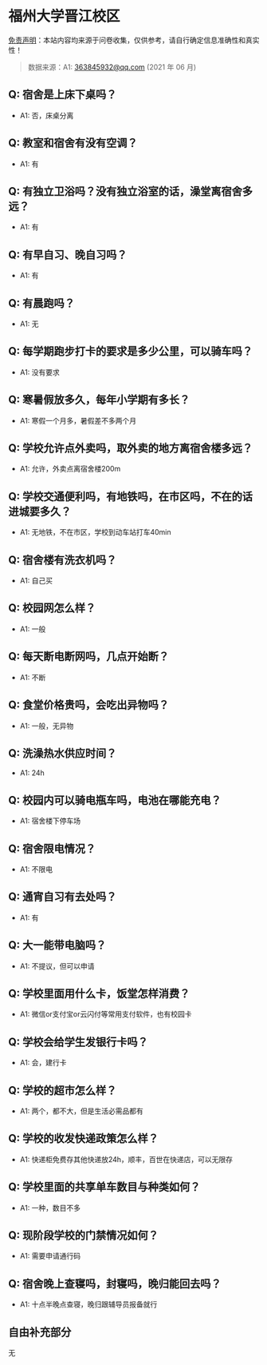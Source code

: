 # 福州大学晋江校区

[免责声明](https://colleges.chat/#_3)：本站内容均来源于问卷收集，仅供参考，请自行确定信息准确性和真实性！

> 数据来源：A1: 363845932@qq.com (2021 年 06 月)

## Q: 宿舍是上床下桌吗？

- A1: 否，床桌分离

## Q: 教室和宿舍有没有空调？

- A1: 有

## Q: 有独立卫浴吗？没有独立浴室的话，澡堂离宿舍多远？

- A1: 有

## Q: 有早自习、晚自习吗？

- A1: 有

## Q: 有晨跑吗？

- A1: 无

## Q: 每学期跑步打卡的要求是多少公里，可以骑车吗？

- A1: 没有要求

## Q: 寒暑假放多久，每年小学期有多长？

- A1: 寒假一个月多，暑假差不多两个月

## Q: 学校允许点外卖吗，取外卖的地方离宿舍楼多远？

- A1: 允许，外卖点离宿舍楼200m

## Q: 学校交通便利吗，有地铁吗，在市区吗，不在的话进城要多久？

- A1: 无地铁，不在市区，学校到动车站打车40min

## Q: 宿舍楼有洗衣机吗？

- A1: 自己买

## Q: 校园网怎么样？

- A1: 一般

## Q: 每天断电断网吗，几点开始断？

- A1: 不断

## Q: 食堂价格贵吗，会吃出异物吗？

- A1: 一般，无异物

## Q: 洗澡热水供应时间？

- A1: 24h

## Q: 校园内可以骑电瓶车吗，电池在哪能充电？

- A1: 宿舍楼下停车场

## Q: 宿舍限电情况？

- A1: 不限电

## Q: 通宵自习有去处吗？

- A1: 有

## Q: 大一能带电脑吗？

- A1: 不提议，但可以申请

## Q: 学校里面用什么卡，饭堂怎样消费？

- A1: 微信or支付宝or云闪付等常用支付软件，也有校园卡

## Q: 学校会给学生发银行卡吗？

- A1: 会，建行卡

## Q: 学校的超市怎么样？

- A1: 两个，都不大，但是生活必需品都有

## Q: 学校的收发快递政策怎么样？

- A1: 快递柜免费存其他快递放24h，顺丰，百世在快递店，可以无限存

## Q: 学校里面的共享单车数目与种类如何？

- A1: 一种，数目不多

## Q: 现阶段学校的门禁情况如何？

- A1: 需要申请通行码

## Q: 宿舍晚上查寝吗，封寝吗，晚归能回去吗？

- A1: 十点半晚点查寝，晚归跟辅导员报备就行

## 自由补充部分

无